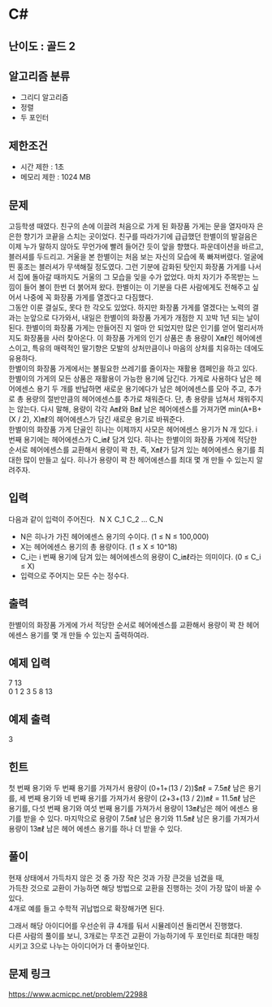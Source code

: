 # C#

## 난이도 : 골드 2

## 알고리즘 분류
  - 그리디 알고리즘
  - 정렬
  - 두 포인터

## 제한조건
  - 시간 제한 : 1초
  - 메모리 제한 : 1024 MB

## 문제
고등학생 때였다. 친구의 손에 이끌려 처음으로 가게 된 화장품 가게는 문을 열자마자 은은한 향기가 코끝을 스치는 곳이었다. 친구를 따라가기에 급급했던 한별이의 발걸음은 이제 누가 말하지 않아도 무언가에 빨려 들어간 듯이 앞을 향했다. 파운데이션을 바르고, 블러셔를 두드리고. 거울을 본 한별이는 처음 보는 자신의 모습에 푹 빠져버렸다. 얼굴에 띈 홍조는 블러셔가 무색해질 정도였다. 그런 기분에 감화된 탓인지 화장품 가게를 나서서 집에 돌아갈 때까지도 거울의 그 모습을 잊을 수가 없었다. 마치 자기가 주목받는 느낌이 들어 볼이 한번 더 붉어져 왔다. 한별이는 이 기분을 다른 사람에게도 전해주고 싶어서 나중에 꼭 화장품 가게를 열겠다고 다짐했다.<br/>
그동안 이룬 결실도, 못다 한 각오도 있었다. 하지만 화장품 가게를 열겠다는 노력의 결과는 눈앞으로 다가와서, 내일은 한별이의 화장품 가게가 개점한 지 꼬박 1년 되는 날이 된다. 한별이의 화장품 가게는 만들어진 지 얼마 안 되었지만 많은 인기를 얻어 멀리서까지도 화장품을 사러 찾아온다. 이 화장품 가게의 인기 상품은 총 용량이 X㎖인 헤어에센스이고, 특유의 매력적인 딸기향은 모발의 상처만큼이나 마음의 상처를 치유하는 데에도 유용하다.<br/>
한별이의 화장품 가게에서는 불필요한 쓰레기를 줄이자는 재활용 캠페인을 하고 있다. 한별이의 가게의 모든 상품은 재활용이 가능한 용기에 담긴다. 가게로 사용하다 남은 헤어에센스 용기 두 개를 반납하면 새로운 용기에다가 남은 헤어에센스를 모아 주고, 추가로 총 용량의 절반만큼의 헤어에센스를 추가로 채워준다. 단, 총 용량을 넘쳐서 채워주지는 않는다. 다시 말해, 용량이 각각 A㎖와 B㎖ 남은 헤어에센스를 가져가면 min(A+B+(X / 2), X)㎖의 헤어에센스가 담긴 새로운 용기로 바꿔준다.<br/>
한별이의 화장품 가게 단골인 히나는 이제까지 사모은 헤어에센스 용기가 N 개 있다. i 번째 용기에는 헤어에센스가 C_i㎖ 담겨 있다. 히나는 한별이의 화장품 가게에 적당한 순서로 헤어에센스를 교환해서 용량이 꽉 찬, 즉, X㎖가 담겨 있는 헤어에센스 용기를 최대한 많이 만들고 싶다. 히나가 용량이 꽉 찬 헤어에센스를 최대 몇 개 만들 수 있는지 알려주자.<br/>

## 입력
다음과 같이 입력이 주어진다.
 
	N X 
	C_1 C_2 ... C_N 

  - N은 히나가 가진 헤어에센스 용기의 수이다. (1 ≤ N ≤ 100,000)
  - X는 헤어에센스 용기의 총 용량이다. (1 ≤ X ≤ 10^18)
  - C_i는 i 번째 용기에 담겨 있는 헤어에센스의 용량이 C_i㎖라는 의미이다. (0 ≤ C_i ≤ X) 
  - 입력으로 주어지는 모든 수는 정수다.

## 출력
한별이의 화장품 가게에 가서 적당한 순서로 헤어에센스를 교환해서 용량이 꽉 찬 헤어에센스 용기를 몇 개 만들 수 있는지 출력하여라.<br/>

## 예제 입력
7 13<br/>
0 1 2 3 5 8 13<br/>

## 예제 출력
3<br/>

## 힌트
첫 번째 용기와 두 번째 용기를 가져가서 용량이 (0+1+(13 / 2))$㎖ = 7.5㎖ 남은 용기를, 세 번째 용기와 네 번째 용기를 가져가서 용량이 (2+3+(13 / 2))㎖ = 11.5㎖ 남은 용기를, 다섯 번째 용기와 여섯 번째 용기를 가져가서 용량이 13㎖남은 헤어 에센스 용기를 받을 수 있다. 마지막으로 용량이 7.5㎖ 남은 용기와 11.5㎖ 남은 용기를 가져가서 용량이 13㎖ 남은 헤어 에센스 용기를 하나 더 받을 수 있다.<br/>


## 풀이
현재 상태에서 가득차지 않은 것 중 가장 작은 것과 가장 큰것을 넘겼을 때,<br/>
가득찬 것으로 교환이 가능하면 해당 방법으로 교환을 진행하는 것이 가장 많이 바꿀 수 있다.<br/>
4개로 예를 들고 수학적 귀납법으로 확장해가면 된다.<br/>

그래서 해당 아이디어를 우선순위 큐 4개를 둬서 시뮬레이션 돌리면서 진행했다.<br/>
다른 사람의 풀이를 보니, 3개로는 무조건 교환이 가능하기에 두 포인터로 최대한 매칭시키고 3으로 나누는 아이디어가 더 좋아보인다.<br/>


## 문제 링크
https://www.acmicpc.net/problem/22988
